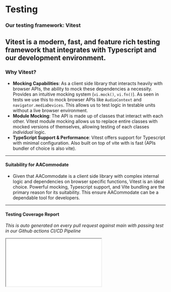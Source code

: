 # Testing

### Our testing framework: Vitest
Vitest is a modern, fast, and feature rich testing
framework that integrates with Typescript and our development 
environment.
---
### Why Vitest?
- **Mocking Capabilities**: As a client side library that interacts
    heavily with browser APIs, the ability to mock these dependencies
    a necessity. Provides an intuitive mocking system (```vi.mock()```, ```vi.fn()```).
    As seen in tests we use this to mock browser APIs like ```AudioContext``` 
    and ```navigator.mediaDevices```. This allows us to test logic in 
    testable units without a live browser environment. 
- **Module Mocking**: The API is made up of classes that interact with each other.
  Vitest module mocking allows us to replace entire classes with mocked versions of themselves,
  allowing testing of each classes _individual_ logic.
- **TypeScript Support & Performance**: Vitest offers support for Typescript
    with minimal configuration. Also built on top of vite with is fast (APIs bundler 
    of choice is also vite). 
---
#### Suitability for AACommodate  
- Given that AACommodate is a client side library with complex internal
logic and dependencies on browser specific functions, Vitest is an ideal choice.
Powerful mocking, Typescript support, and Vite bundling are the primary reason 
for its suitability. This ensure AACommodate can be a dependable tool for developers.
--- 

#### Testing Coverage Report 
*This is auto generated on every pull request against main with passing test in our Github actions CI/CD Pipeline*

<iframe
    src="/project-001-aac-api/coverage/index.html"
    style={{
    width: '100%',
    height: '800px',
    border: '1px solid #ddd',
    borderRadius: '8px'
    }}
/>